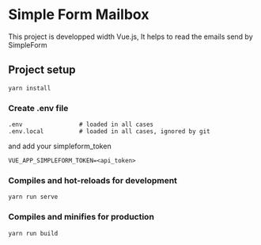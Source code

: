 # Simple Form Mailbox

This project is developped width Vue.js, It helps to read the emails send by SimpleForm

## Project setup
```
yarn install
```

### Create .env file

```
.env                # loaded in all cases
.env.local          # loaded in all cases, ignored by git
```
and add your simpleform_token
```
VUE_APP_SIMPLEFORM_TOKEN=<api_token>
```

### Compiles and hot-reloads for development
```
yarn run serve
```

### Compiles and minifies for production
```
yarn run build
```
